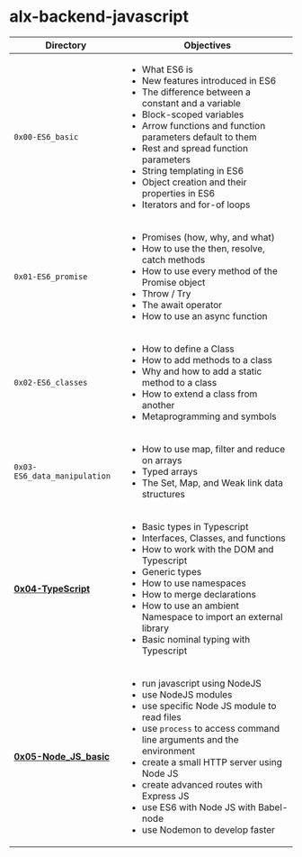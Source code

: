 # alx-backend-javascript

| Directory | Objectives |
|-----------|------------|
| `0x00-ES6_basic` | <ul><li>What ES6 is</li><li>New features introduced in ES6</li><li>The difference between a constant and a variable</li><li>Block-scoped variables</li><li>Arrow functions and function parameters default to them</li><li>Rest and spread function parameters</li><li>String templating in ES6</li><li>Object creation and their properties in ES6</li><li>Iterators and for-of loops</li></ul> |
| `0x01-ES6_promise` | <ul><li>Promises (how, why, and what)</li><li>How to use the then, resolve, catch methods</li><li>How to use every method of the Promise object</li><li>Throw / Try</li><li>The await operator</li><li>How to use an async function</li></ul> |
| `0x02-ES6_classes` | <ul><li>How to define a Class</li><li>How to add methods to a class</li><li>Why and how to add a static method to a class</li><li>How to extend a class from another</li><li>Metaprogramming and symbols</li></ul> |
| `0x03-ES6_data_manipulation` | <ul><li>How to use map, filter and reduce on arrays</li><li>Typed arrays</li><li>The Set, Map, and Weak link data structures</li></ul> |
| [**0x04-TypeScript**](https://github.com/masonk16/alx-backend-javascript/tree/main/0x04-TypeScript) | <ul><li>Basic types in Typescript</li><li>Interfaces, Classes, and functions</li><li>How to work with the DOM and Typescript</li><li>Generic types</li><li>How to use namespaces</li><li>How to merge declarations</li><li>How to use an ambient Namespace to import an external library</li><li>Basic nominal typing with Typescript</li></ul> |
| [**0x05-Node_JS_basic**](https://github.com/masonk16/alx-backend-javascript/tree/main/0x05-Node_JS_basic) | <ul><li>run javascript using NodeJS</li><li>use NodeJS modules</li><li>use specific Node JS module to read files</li><li>use <code>process</code> to access command line arguments and the environment</li><li>create a small HTTP server using Node JS</li><li>create advanced routes with Express JS</li><li>use ES6 with Node JS with Babel-node</li><li>use Nodemon to develop faster</li></ul> |
